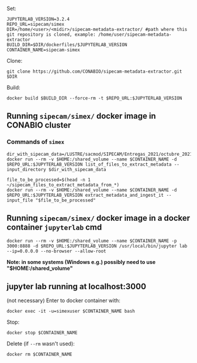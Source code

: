 Set:

```
JUPYTERLAB_VERSION=3.2.4
REPO_URL=sipecam/simex
DIR=/home/<user>/<midir>/sipecam-metadata-extractor/ #path where this git repository is cloned, example: /home/user/sipecam-metadata-extractor
BUILD_DIR=$DIR/dockerfiles/$JUPYTERLAB_VERSION
CONTAINER_NAME=sipecam-simex
```

Clone:

```
git clone https://github.com/CONABIO/sipecam-metadata-extractor.git $DIR
```

Build:

```
docker build $BUILD_DIR --force-rm -t $REPO_URL:$JUPYTERLAB_VERSION
```

## Running `sipecam/simex/` docker image in CONABIO cluster 

### Commands of `simex`

```
dir_with_sipecam_data=/LUSTRE/sacmod/SIPECAM/Entregas_2021/octubre_2021/SIPECAM/
docker run --rm -v $HOME:/shared_volume --name $CONTAINER_NAME -d $REPO_URL:$JUPYTERLAB_VERSION list_of_files_to_extract_metadata --input_directory $dir_with_sipecam_data
```

```
file_to_be_processed=$(head -n 1 ~/sipecam_files_to_extract_metadata_from_*)
docker run --rm -v $HOME:/shared_volume --name $CONTAINER_NAME -d $REPO_URL:$JUPYTERLAB_VERSION extract_metadata_and_ingest_it --input_file "$file_to_be_processed"
```

## Running `sipecam/simex/` docker image in a docker container `jupyterlab` cmd

```
docker run --rm -v $HOME:/shared_volume --name $CONTAINER_NAME -p 3000:8888 -d $REPO_URL:$JUPYTERLAB_VERSION /usr/local/bin/jupyter lab --ip=0.0.0.0 --no-browser --allow-root
```

**Note: in some systems (Windows e.g.) possibly need to use "$HOME:/shared_volume"**


## jupyter lab running at localhost:3000

(not necessary) Enter to docker container with:

```
docker exec -it -u=simexuser $CONTAINER_NAME bash
```

Stop:

```
docker stop $CONTAINER_NAME
```

Delete (if `--rm` wasn't used):


```
docker rm $CONTAINER_NAME
```

